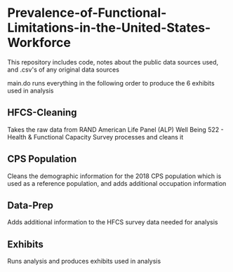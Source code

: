 # Prevalence-of-Functional-Limitations-in-the-United-States-Workforce
This repository includes code, notes about the public data sources used, and .csv's of any original data sources

main.do runs everything in the following order to produce the 6 exhibits used in analysis

## HFCS-Cleaning
Takes the raw data from RAND American Life Panel (ALP) Well Being 522 - Health & Functional Capacity Survey processes and cleans it

## CPS Population
Cleans the demographic information for the 2018 CPS population which is used as a reference population, and adds additional occupation information

## Data-Prep
Adds additional information to the HFCS survey data needed for analysis 

## Exhibits
Runs analysis and produces exhibits used in analysis
